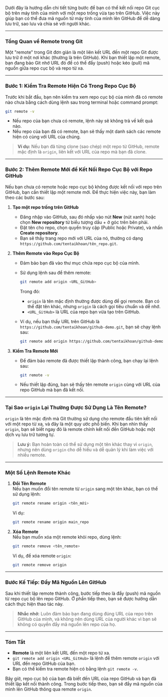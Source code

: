 Dưới đây là hướng dẫn chi tiết từng bước để bạn có thể kết nối repo Git cục bộ trên máy tính của mình với một repo trống vừa tạo trên GitHub. Việc này giúp bạn có thể đưa mã nguồn từ máy tính của mình lên GitHub để dễ dàng lưu trữ, sao lưu và chia sẻ với người khác.

---

### Tổng Quan về Remote trong Git

Một "remote" trong Git đơn giản là một liên kết URL đến một repo Git được lưu trữ ở một nơi khác (thường là trên GitHub). Khi bạn thiết lập một remote, bạn đang bảo Git nhớ URL đó để có thể đẩy (push) hoặc kéo (pull) mã nguồn giữa repo cục bộ và repo từ xa.

---

### Bước 1: Kiểm Tra Remote Hiện Có Trong Repo Cục Bộ

Trước khi bắt đầu, bạn nên kiểm tra xem repo cục bộ của mình đã có remote nào chưa bằng cách dùng lệnh sau trong terminal hoặc command prompt:

```bash
git remote -v
```

- Nếu repo của bạn chưa có remote, lệnh này sẽ không trả về kết quả nào.
- Nếu repo của bạn đã có remote, bạn sẽ thấy một danh sách các remote hiện có cùng với URL của chúng.

> **Ví dụ:** Nếu bạn đã từng clone (sao chép) một repo từ GitHub, remote mặc định là `origin`, liên kết với URL của repo mà bạn đã clone.

---

### Bước 2: Thêm Remote Mới để Kết Nối Repo Cục Bộ với Repo GitHub

Nếu bạn chưa có remote hoặc repo cục bộ không được kết nối với repo trên GitHub, bạn cần thiết lập một remote mới. Để thực hiện việc này, bạn làm theo các bước sau:

1. **Tạo một repo trống trên GitHub**  
   - Đăng nhập vào GitHub, sau đó nhấp vào nút **New** (nút xanh) hoặc chọn **New repository** từ biểu tượng dấu + ở góc trên bên phải.
   - Đặt tên cho repo, chọn quyền truy cập (Public hoặc Private), và nhấn **Create repository**.
   - Bạn sẽ thấy trang repo mới với URL của nó, thường có dạng `https://github.com/tentaikhoan/tên_repo.git`.

2. **Thêm Remote vào Repo Cục Bộ**  
   - Đảm bảo bạn đã vào thư mục chứa repo cục bộ của mình.
   - Sử dụng lệnh sau để thêm remote:

     ```bash
     git remote add origin <URL_GitHub>
     ```

     Trong đó:
     - `origin` là tên mặc định thường được dùng để gọi remote. Bạn có thể đặt tên khác, nhưng `origin` là cách gọi tiêu chuẩn và dễ nhớ.
     - `<URL_GitHub>` là URL của repo bạn vừa tạo trên GitHub.

   - Ví dụ, nếu bạn thấy URL trên GitHub là `https://github.com/tentaikhoan/github-demo.git`, bạn sẽ chạy lệnh sau:

     ```bash
     git remote add origin https://github.com/tentaikhoan/github-demo.git
     ```

3. **Kiểm Tra Remote Mới**  
   - Để đảm bảo remote đã được thiết lập thành công, bạn chạy lại lệnh sau:

     ```bash
     git remote -v
     ```

   - Nếu thiết lập đúng, bạn sẽ thấy tên remote `origin` cùng với URL của repo GitHub mà bạn đã kết nối.

---

### Tại Sao `origin` Lại Thường Được Sử Dụng Là Tên Remote?

`origin` là tên mặc định mà Git thường sử dụng cho remote đầu tiên kết nối với một repo từ xa, và đây là một quy ước phổ biến. Khi bạn nhìn thấy `origin`, bạn sẽ biết ngay đó là remote chính kết nối đến GitHub hoặc một dịch vụ lưu trữ tương tự.

> **Lưu ý:** Bạn hoàn toàn có thể sử dụng một tên khác thay vì `origin`, nhưng nên dùng `origin` cho dễ hiểu và dễ quản lý khi làm việc với nhiều remote.

---

### Một Số Lệnh Remote Khác

1. **Đổi Tên Remote**  
   Nếu bạn muốn đổi tên remote từ `origin` sang một tên khác, bạn có thể sử dụng lệnh:

   ```bash
   git remote rename origin <tên_mới>
   ```

   Ví dụ:

   ```bash
   git remote rename origin main_repo
   ```

2. **Xóa Remote**  
   Nếu bạn muốn xóa một remote khỏi repo, dùng lệnh:

   ```bash
   git remote remove <tên_remote>
   ```

   Ví dụ, để xóa remote `origin`:

   ```bash
   git remote remove origin
   ```

---

### Bước Kế Tiếp: Đẩy Mã Nguồn Lên GitHub

Sau khi thiết lập remote thành công, bước tiếp theo là đẩy (push) mã nguồn từ repo cục bộ lên repo GitHub. Ở phần tiếp theo, bạn sẽ được hướng dẫn cách thực hiện thao tác này.

> **Nhắc nhở:** Luôn đảm bảo bạn đang dùng đúng URL của repo trên GitHub của mình, và không nên dùng URL của người khác vì bạn sẽ không có quyền đẩy mã nguồn lên repo của họ.

---

### Tóm Tắt

- **Remote** là một liên kết URL đến một repo từ xa.
- `git remote add origin <URL_GitHub>` là lệnh để thêm remote `origin` với URL đến repo GitHub của bạn.
- Bạn có thể kiểm tra remote hiện có bằng lệnh `git remote -v`.
  
Bây giờ, repo cục bộ của bạn đã biết đến URL của repo GitHub và bạn đã thiết lập kết nối thành công. Trong bước tiếp theo, bạn sẽ đẩy mã nguồn của mình lên GitHub thông qua remote `origin`.

